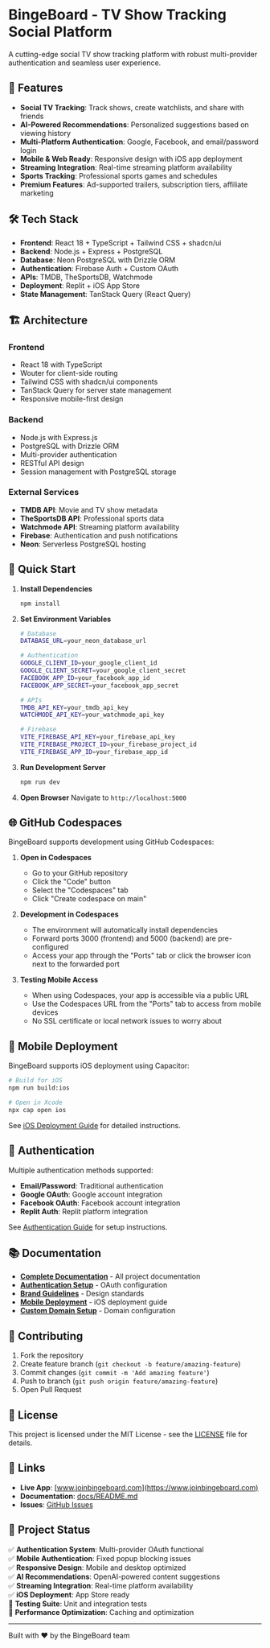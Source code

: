 # BingeBoard - TV Show Tracking Social Platform

A cutting-edge social TV show tracking platform with robust multi-provider authentication and seamless user experience.

## 🚀 Features

- **Social TV Tracking**: Track shows, create watchlists, and share with friends
- **AI-Powered Recommendations**: Personalized suggestions based on viewing history
- **Multi-Platform Authentication**: Google, Facebook, and email/password login
- **Mobile & Web Ready**: Responsive design with iOS app deployment
- **Streaming Integration**: Real-time streaming platform availability
- **Sports Tracking**: Professional sports games and schedules
- **Premium Features**: Ad-supported trailers, subscription tiers, affiliate marketing

## 🛠️ Tech Stack

- **Frontend**: React 18 + TypeScript + Tailwind CSS + shadcn/ui
- **Backend**: Node.js + Express + PostgreSQL
- **Database**: Neon PostgreSQL with Drizzle ORM
- **Authentication**: Firebase Auth + Custom OAuth
- **APIs**: TMDB, TheSportsDB, Watchmode
- **Deployment**: Replit + iOS App Store
- **State Management**: TanStack Query (React Query)

## 🏗️ Architecture

### Frontend
- React 18 with TypeScript
- Wouter for client-side routing
- Tailwind CSS with shadcn/ui components
- TanStack Query for server state management
- Responsive mobile-first design

### Backend
- Node.js with Express.js
- PostgreSQL with Drizzle ORM
- Multi-provider authentication
- RESTful API design
- Session management with PostgreSQL storage

### External Services
- **TMDB API**: Movie and TV show metadata
- **TheSportsDB API**: Professional sports data
- **Watchmode API**: Streaming platform availability
- **Firebase**: Authentication and push notifications
- **Neon**: Serverless PostgreSQL hosting

## 🚀 Quick Start

1. **Install Dependencies**
   ```bash
   npm install
   ```

2. **Set Environment Variables**
   ```bash
   # Database
   DATABASE_URL=your_neon_database_url
   
   # Authentication
   GOOGLE_CLIENT_ID=your_google_client_id
   GOOGLE_CLIENT_SECRET=your_google_client_secret
   FACEBOOK_APP_ID=your_facebook_app_id
   FACEBOOK_APP_SECRET=your_facebook_app_secret
   
   # APIs
   TMDB_API_KEY=your_tmdb_api_key
   WATCHMODE_API_KEY=your_watchmode_api_key
   
   # Firebase
   VITE_FIREBASE_API_KEY=your_firebase_api_key
   VITE_FIREBASE_PROJECT_ID=your_firebase_project_id
   VITE_FIREBASE_APP_ID=your_firebase_app_id
   ```

3. **Run Development Server**
   ```bash
   npm run dev
   ```

4. **Open Browser**
   Navigate to `http://localhost:5000`

## 🌐 GitHub Codespaces

BingeBoard supports development using GitHub Codespaces:

1. **Open in Codespaces**
   - Go to your GitHub repository
   - Click the "Code" button
   - Select the "Codespaces" tab
   - Click "Create codespace on main"

2. **Development in Codespaces**
   - The environment will automatically install dependencies
   - Forward ports 3000 (frontend) and 5000 (backend) are pre-configured
   - Access your app through the "Ports" tab or click the browser icon next to the forwarded port

3. **Testing Mobile Access**
   - When using Codespaces, your app is accessible via a public URL
   - Use the Codespaces URL from the "Ports" tab to access from mobile devices
   - No SSL certificate or local network issues to worry about

## 📱 Mobile Deployment

BingeBoard supports iOS deployment using Capacitor:

```bash
# Build for iOS
npm run build:ios

# Open in Xcode
npx cap open ios
```

See [iOS Deployment Guide](docs/deployment/IOS_DEPLOYMENT_GUIDE.md) for detailed instructions.

## 🔐 Authentication

Multiple authentication methods supported:

- **Email/Password**: Traditional authentication
- **Google OAuth**: Google account integration
- **Facebook OAuth**: Facebook account integration
- **Replit Auth**: Replit platform integration

See [Authentication Guide](docs/auth/AUTHENTICATION_FINAL_SOLUTION.md) for setup instructions.

## 📚 Documentation

- **[Complete Documentation](docs/README.md)** - All project documentation
- **[Authentication Setup](docs/auth/AUTHENTICATION_FINAL_SOLUTION.md)** - OAuth configuration
- **[Brand Guidelines](docs/features/BINGEBOARD_BRAND_GUIDE.md)** - Design standards
- **[Mobile Deployment](docs/deployment/MOBILE_DEPLOYMENT.md)** - iOS deployment guide
- **[Custom Domain Setup](docs/deployment/CUSTOM_DOMAIN_SETUP.md)** - Domain configuration

## 🤝 Contributing

1. Fork the repository
2. Create feature branch (`git checkout -b feature/amazing-feature`)
3. Commit changes (`git commit -m 'Add amazing feature'`)
4. Push to branch (`git push origin feature/amazing-feature`)
5. Open Pull Request

## 📄 License

This project is licensed under the MIT License - see the [LICENSE](LICENSE) file for details.

## 🔗 Links

- **Live App**: [www.joinbingeboard.com](https://www.joinbingeboard.com)
- **Documentation**: [docs/README.md](docs/README.md)
- **Issues**: [GitHub Issues](https://github.com/yourusername/bingeboard/issues)

## 🎯 Project Status

✅ **Authentication System**: Multi-provider OAuth functional  
✅ **Mobile Authentication**: Fixed popup blocking issues  
✅ **Responsive Design**: Mobile and desktop optimized  
✅ **AI Recommendations**: OpenAI-powered content suggestions  
✅ **Streaming Integration**: Real-time platform availability  
✅ **iOS Deployment**: App Store ready  
🚧 **Testing Suite**: Unit and integration tests  
🚧 **Performance Optimization**: Caching and optimization  

---

Built with ❤️ by the BingeBoard team
